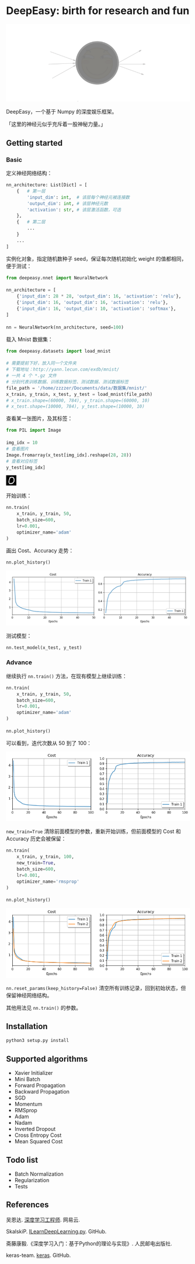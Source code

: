 # DeepEasy: birth for research and fun

![logo](./imgs/logo.png)

DeepEasy，一个基于 Numpy 的深度娱乐框架。

「这里的神经元似乎充斥着一股神秘力量。」

## Getting started

### Basic

定义神经网络结构：

```python
nn_architecture: List[Dict] = [
    {   # 第一层
        'input_dim': int,  # 该层每个神经元被连接数
        'output_dim': int, # 该层神经元数
        'activation': str, # 该层激活函数，可选
    },
    {   # 第二层
        ...
    }
    ...
]
```

实例化对象，指定随机数种子 seed，保证每次随机初始化 weight 的值都相同，便于测试：

```python
from deepeasy.nnet import NeuralNetwork

nn_architecture = [
    {'input_dim': 28 * 28, 'output_dim': 16, 'activation': 'relu'},
    {'input_dim': 16, 'output_dim': 16, 'activation': 'relu'},
    {'input_dim': 16, 'output_dim': 10, 'activation': 'softmax'},
]

nn = NeuralNetwork(nn_architecture, seed=100)
```

载入 Mnist 数据集：

```python
from deepeasy.datasets import load_mnist

# 需要提前下好，放入同一个文件夹
# 下载地址：http://yann.lecun.com/exdb/mnist/
# 一共 4 个 *.gz 文件
# 分别代表训练数据、训练数据标签、测试数据、测试数据标签
file_path = '/home/zzzzer/Documents/data/数据集/mnist/'
x_train, y_train, x_test, y_test = load_mnist(file_path)
# x_train.shape=(60000, 784), y_train.shape=(60000, 10)
# x_test.shape=(10000, 784), y_test.shape=(10000, 10)
```

查看某一张图片，及其标签：

```python
from PIL import Image

img_idx = 10
# 查看图片
Image.fromarray(x_test[img_idx].reshape(28, 28))
# 查看对应标签
y_test[img_idx]
```

![img](./imgs/01.png)

开始训练：

```python
nn.train(
    x_train, y_train, 50,
    batch_size=600,
    lr=0.001,
    optimizer_name='adam'
)
```

画出 Cost、Accuracy 走势：

```python
nn.plot_history()
```

![img](./imgs/02.png)

测试模型：

```python
nn.test_model(x_test, y_test)
```

### Advance

继续执行 `nn.train()` 方法，在现有模型上继续训练：

```python
nn.train(
    x_train, y_train, 50,
    batch_size=600,
    lr=0.001,
    optimizer_name='adam'
)

nn.plot_history()
```

可以看到，迭代次数从 50 到了 100：

![img](./imgs/03.png)

`new_train=True` 清除前面模型的参数，重新开始训练，但前面模型的 Cost 和 Accuracy 历史会被保留：

```python
nn.train(
    x_train, y_train, 100,
    new_train=True,
    batch_size=600, 
    lr=0.001,
    optimizer_name='rmsprop'
)

nn.plot_history()
```

![img](./imgs/04.png)

`nn.reset_params(keep_history=False)` 清空所有训练记录，回到初始状态，但保留神经网络结构。

其他用法见 `nn.train()` 的参数。

## Installation

```python
python3 setup.py install
```

## Supported algorithms

- Xavier Initializer
- Mini Batch
- Forward Propagation
- Backward Propagation
- SGD
- Momentum
- RMSprop
- Adam
- Nadam
- Inverted Dropout
- Cross Entropy Cost
- Mean Squared Cost

## Todo list

- Batch Normalization
- Regularization
- Tests

## References

吴恩达. [深度学习工程师](https://mooc.study.163.com/smartSpec/detail/1001319001.htm). 网易云.

SkalskiP. [ILearnDeepLearning.py](https://github.com/SkalskiP/ILearnDeepLearning.py). GitHub.

斋藤康毅.《深度学习入门：基于Python的理论与实现》. 人民邮电出版社.

keras-team. [keras](https://github.com/keras-team/keras). GitHub.
